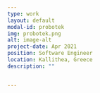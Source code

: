 ```yaml
---
type: work
layout: default
modal-id: probotek
img: probotek.png
alt: image-alt
project-date: Apr 2021
position: Software Engineer
location: Kallithea, Greece
description: ""


---
```

